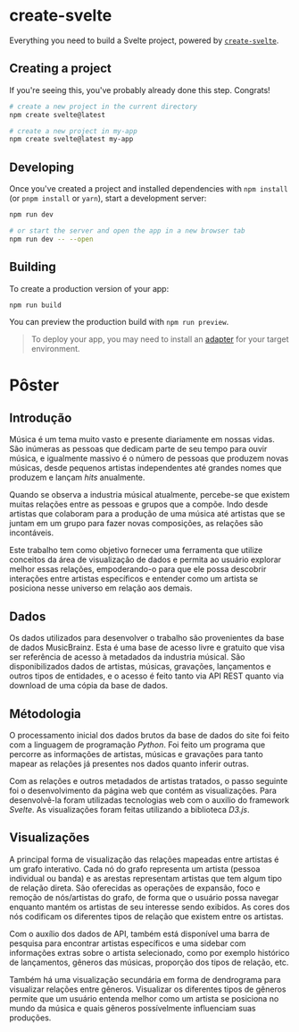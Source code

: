 # create-svelte

Everything you need to build a Svelte project, powered by [`create-svelte`](https://github.com/sveltejs/kit/tree/master/packages/create-svelte).

## Creating a project

If you're seeing this, you've probably already done this step. Congrats!

```bash
# create a new project in the current directory
npm create svelte@latest

# create a new project in my-app
npm create svelte@latest my-app
```

## Developing

Once you've created a project and installed dependencies with `npm install` (or `pnpm install` or `yarn`), start a development server:

```bash
npm run dev

# or start the server and open the app in a new browser tab
npm run dev -- --open
```

## Building

To create a production version of your app:

```bash
npm run build
```

You can preview the production build with `npm run preview`.

> To deploy your app, you may need to install an [adapter](https://kit.svelte.dev/docs/adapters) for your target environment.

# Pôster

## Introdução

Música é um tema muito vasto e presente diariamente em nossas vidas. São inúmeras
as pessoas que dedicam parte de seu tempo para ouvir música, e igualmente massivo
é o número de pessoas que produzem novas músicas, desde pequenos artistas
independentes até grandes nomes que produzem e lançam _hits_ anualmente.

Quando se observa a industria músical atualmente, percebe-se que existem muitas
relações entre as pessoas e grupos que a compõe. Indo desde artistas que colaboram
para a produção de uma música até artistas que se juntam em um grupo para fazer
novas composições, as relações são incontáveis.

Este trabalho tem como objetivo fornecer uma ferramenta que utilize conceitos da
área de visualização de dados e permita ao usuário explorar melhor essas relações,
empoderando-o para que ele possa descobrir interações entre artistas específicos
e entender como um artista se posiciona nesse universo em relação aos demais.

## Dados

Os dados utilizados para desenvolver o trabalho são provenientes da base de dados
MusicBrainz. Esta é uma base de acesso livre e gratuito que visa ser referência
de acesso à metadados da industria músical. São disponibilizados dados de artistas,
músicas, gravações, lançamentos e outros tipos de entidades, e o acesso é feito
tanto via API REST quanto via download de uma cópia da base de dados.

## Métodologia

O processamento inicial dos dados brutos da base de dados do site foi feito com
a linguagem de programação _Python_. Foi feito um programa que percorre as
informações de artistas, músicas e gravações para tanto mapear as relações já
presentes nos dados quanto inferir outras.

Com as relações e outros metadados de artistas tratados, o passo seguinte foi o
desenvolvimento da página web que contém as visualizações. Para desenvolvê-la
foram utilizadas tecnologias web com o auxilio do framework _Svelte_. As
visualizações foram feitas utilizando a biblioteca _D3.js_.

## Visualizações

A principal forma de visualização das relações mapeadas entre artistas é um grafo
interativo. Cada nó do grafo representa um artista (pessoa individual ou banda)
e as arestas representam artistas que tem algum tipo de relação direta. São
oferecidas as operações de expansão, foco e remoção de nós/artistas do grafo,
de forma que o usuário possa navegar enquanto mantém os artistas de seu interesse
sendo exibidos. As cores dos nós codificam os diferentes tipos de relação que
existem entre os artistas.

Com o auxílio dos dados de API, também está disponível uma barra de pesquisa
para encontrar artistas específicos e uma sidebar com informações extras sobre
o artista selecionado, como por exemplo histórico de lançamentos, gêneros das
músicas, proporção dos tipos de relação, etc.

Também há uma visualização secundária em forma de dendrograma para visualizar
relações entre gêneros. Visualizar os diferentes tipos de gêneros permite que
um usuário entenda melhor como um artista se posiciona no mundo da música e quais
gêneros possívelmente influenciam suas produções.
